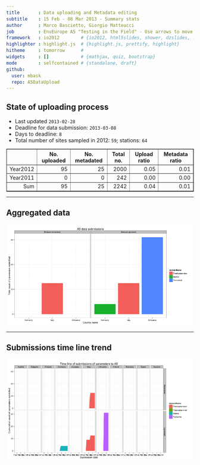 ```yaml
---
title       : Data uploading and Metadata editing
subtitle    : 15 Feb - 08 Mar 2013 - Summary stats
author      : Marco Bascietto, Giorgio Matteucci
job         : EnvEurope A5 "Testing in the Field" - Use arrows to move between slides
framework   : io2012        # {io2012, html5slides, shower, dzslides, ...}
highlighter : highlight.js  # {highlight.js, prettify, highlight}
hitheme     : tomorrow      # 
widgets     : []            # {mathjax, quiz, bootstrap}
mode        : selfcontained # {standalone, draft}
github:
  user: mbask
  repo: A5DataUpload
---
```













## State of uploading process

* Last updated ``2013-02-28``
* Deadline for data submission: `2013-03-08`
* Days to deadline: ``8``
* Total number of sites sampled in 2012: ``59``; stations: ``64``


<!-- html table generated in R 2.15.2 by xtable 1.7-0 package -->
<!-- Thu Feb 28 08:05:50 2013 -->
<TABLE border=1>
<TR> <TH>  </TH> <TH> No. uploaded </TH> <TH> No. metadated </TH> <TH> Total no. </TH> <TH> Upload ratio </TH> <TH> Metadata ratio </TH>  </TR>
  <TR> <TD align="right"> Year2012 </TD> <TD align="right">  95 </TD> <TD align="right">  25 </TD> <TD align="right"> 2000 </TD> <TD align="right"> 0.05 </TD> <TD align="right"> 0.01 </TD> </TR>
  <TR> <TD align="right"> Year2011 </TD> <TD align="right">   0 </TD> <TD align="right">   0 </TD> <TD align="right"> 242 </TD> <TD align="right"> 0.00 </TD> <TD align="right"> 0.00 </TD> </TR>
  <TR> <TD align="right"> Sum </TD> <TD align="right">  95 </TD> <TD align="right">  25 </TD> <TD align="right"> 2242 </TD> <TD align="right"> 0.04 </TD> <TD align="right"> 0.01 </TD> </TR>
   </TABLE>





---

## Aggregated data

![plot of chunk aggrDataByDomain](figure/A5DAMU-1aggrDataByDomain.png) 


---

## Submissions time line trend
 

![plot of chunk timeLineChart](figure/A5DAMU-1timeLineChart.png) 







